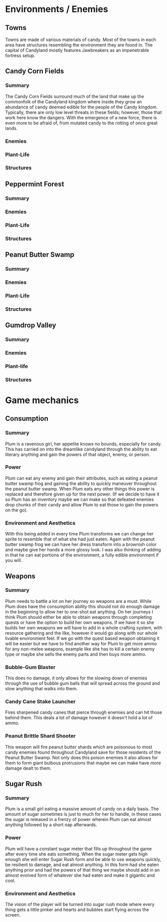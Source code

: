# Environments / Enemies

## Towns

Towns are made of various materials of candy. Most of the towns in each area have structures resembling the environment they are found in. The capital of Candyland mostly features Jawbreakers as an impenetrable fortress setup.

## Candy Corn Fields

### Summary

The Candy Corn Fields surround much of the land that make up the commonfolk of the Candyland kingdom where inside they grow an abundance of candy deemed edible for the people of the Candy kingdom. Typically, there are only low level threats in these fields; however, those that work here know the dangers. With the emergence of a new force, there is even more to be afraid of, from mutated candy to the rotting of once great lands.

### Enemies

### Plant-Life

### Structures

## Peppermint Forest

### Summary

### Enemies

### Plant-Life

### Structures

## Peanut Butter Swamp

### Summary

### Enemies

### Plant-Life

### Structures

## Gumdrop Valley

### Summary

### Enemies

### Plant-life

### Structures

# Game mechanics

## Consumption

### Summary

Plum is a ravenous girl, her appetite knows no bounds, especially for candy. This has carried on into the dreamlike candyland through the ability to eat literary anything and gain the powers of that object, enemy, or person.

### Power

Plum can eat any enemy and gain their attributes, such as eating a peanut butter swamp frog and gaining the ability to quickly maneuver throughout the peanut butter swamp. When Plum eats any other things this power is replaced and therefore given up for the next power. (If we decide to have it so Plum has an inventory maybe we can make so that defeated enemies drop chunks of their candy and allow Plum to eat those to gain the powers on the go).

### Environment and Aesthetics

With this being added in every time Plum transforms we can change her sprite to resemble that of what she had just eaten. Again with the peanut butter swamp frog we can have her dress transform into a brownish color and maybe give her hands a more glossy look. I was also thinking of adding in that he can eat portions of the environment, a fully edible environment if you will.

## Weapons

### Summary

Plum needs to battle a lot on her journey so weapons are a must. While Plum does have the consumption ability this should not do enough damage in the beginning to allow her to one-shot eat anything. On her journeys I think Plum should either be able to obtain weapons through completing quests or have the option to build her own weapons. If we have it so she builds her own weapons we will have to add in a  whole crafting system, with resource gathering and the like, however it would go along with our whole livable environment feel. If we go with the quest based weapon obtaining it will be easier but we have to find another way for Plum to get more ammo for any non-melee weapons, example like she has to kill a certain enemy type or maybe she sells the enemy parts and then buys more ammo.

### Bubble-Gum Blaster

This does no damage, it only allows for the slowing down of enemies through the use of bubble gum balls that will spread across the ground and slow anything that walks into them.

### Candy Cane Stake Launcher

Fires sharpened candy canes that pierce through enemies and can hit those behind them. This deals a lot of damage however it doesn't hold a lot of ammo.

### Peanut Brittle Shard Shooter

This weapon will fire peanut butter shards which are poisonous to most candy enemies found throughout Candyland save for those residents of the Peanut Butter Swamp. Not only does this poison enemies it also allows for them to form giant bulbous protrusions that maybe we can make have more damage dealt to them.

## Sugar Rush

### Summary

Plum is a small girl eating a massive amount of candy on a daily basis. The amount of sugar sometimes is just to much for her to handle, in these cases the sugar is released in a frenzy of power wherein Plum can eat almost anything followed by a short nap afterwards.

### Power

Plum will have a constant sugar meter that fills up throughout the game after every time she eats something. When the sugar meter gets high enough she will enter Sugar Rush form and be able to use weapons quickly, be resilient to damage, and eat almost anything. In this form had she eaten anything prior and had the powers of that thing we maybe should add in an almost evolved form of whatever she had eaten and make it gigantic and cool.

### Environment and Aesthetics

The vision of the player will be turned into sugar rush mode where every thing gets a little pinker and hearts and bubbles start flying across the screen.
